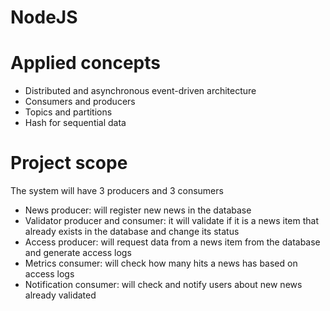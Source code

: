 # NodeJS

# Applied concepts
- Distributed and asynchronous event-driven architecture
- Consumers and producers
- Topics and partitions
- Hash for sequential data

# Project scope
The system will have 3 producers and 3 consumers
  - News producer: will register new news in the database
  - Validator producer and consumer: it will validate if it is a news item that already exists in the database and change its status
  - Access producer: will request data from a news item from the database and generate access logs
  - Metrics consumer: will check how many hits a news has based on access logs
  - Notification consumer: will check and notify users about new news already validated
  